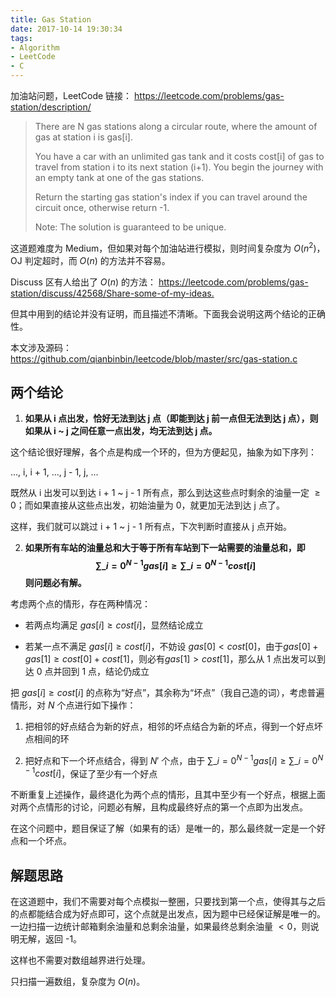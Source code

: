 ```yaml
---
title: Gas Station
date: 2017-10-14 19:30:34
tags:
- Algorithm
- LeetCode
- C
---
```


加油站问题，LeetCode 链接：
<https://leetcode.com/problems/gas-station/description/>

> There are N gas stations along a circular route, where the amount of gas at station i is gas[i].
>
> You have a car with an unlimited gas tank and it costs cost[i] of gas to travel from station i to its next station (i+1). You begin the journey with an empty tank at one of the gas stations.
>
> Return the starting gas station's index if you can travel around the circuit once, otherwise return -1.
>
> Note:
> The solution is guaranteed to be unique.

这道题难度为 Medium，但如果对每个加油站进行模拟，则时间复杂度为 $O(n^2)$，OJ 判定超时，而 $O(n)$ 的方法并不容易。

Discuss 区有人给出了 $O(n)$ 的方法：
<https://leetcode.com/problems/gas-station/discuss/42568/Share-some-of-my-ideas.>

但其中用到的结论并没有证明，而且描述不清晰。下面我会说明这两个结论的正确性。

本文涉及源码：
<https://github.com/qianbinbin/leetcode/blob/master/src/gas-station.c>

<!-- more -->

## 两个结论

1. **如果从 i 点出发，恰好无法到达 j 点（即能到达 j 前一点但无法到达 j 点），则如果从 i ~ j 之间任意一点出发，均无法到达 j 点。**

  这个结论很好理解，各个点是构成一个环的，但为方便起见，抽象为如下序列：

  ..., i, i + 1, ..., j - 1, j, ...

  既然从 i 出发可以到达 i + 1 ~ j - 1 所有点，那么到达这些点时剩余的油量一定 $\ge0$；而如果直接从这些点出发，初始油量为 0，就更加无法到达 j 点了。

  这样，我们就可以跳过 i + 1 ~ j - 1 所有点，下次判断时直接从 j 点开始。

2. **如果所有车站的油量总和大于等于所有车站到下一站需要的油量总和，即 $$\sum\_{i=0}^{N-1} gas[i] \ge \sum\_{i=0}^{N-1} cost[i]$$ 则问题必有解。**

  考虑两个点的情形，存在两种情况：

  - 若两点均满足 $gas[i] \ge cost[i]$，显然结论成立

  - 若某一点不满足 $gas[i] \ge cost[i]$，不妨设 $gas[0] < cost[0]$，由于$gas[0] + gas[1] \ge cost[0] + cost[1]$，则必有$gas[1] > cost[1]$，那么从 1 点出发可以到达 0 点并回到 1 点，结论仍成立

  <!--

  - 当有 3 个点时，

    - 若 3 个点均满足 $gas[i] \ge cost[i]$，显然结论成立

    - 若有且仅有一点不满足 $gas[i] \ge cost[i]$，不妨设 $gas[0] < cost[0]$，$gas[1] \ge cost[1]$，$gas[2] \ge cost[2]$，且不能同时取“=”，则从 1 点出发到达 2 点，可以再通过 0 点回到 1 点

      这种情况可以把 1、2 点结合为一个点，就退化为两个点的情形。

    - 若有且仅有两点不满足 $gas[i] \ge cost[i]$，不妨设 $gas[0] < cost[0]$，$gas[1] < cost[1]$，$gas[2] > cost[2]$，由于 $\sum\_{i=0}^{N-1} gas[i] \ge \sum\_{i=0}^{N-1} cost[i]$，此时必有 $gas[2] + gas[0] > cost[2] + cost[0]$，这说明从 2 点出发到达 0 点，可以再通过 1 点回到 2 点

      这种情况可以把 2、0 点结合为一个点，同样退化为两个点的情形。

  事实上，如果 $gas[i] + gas[i + 1] \ge cost[i] + cost[i + 1]$，那么 i、i + 1 两点就可以结合为一点。

  -->

  把 $gas[i] \ge cost[i]$ 的点称为“好点”，其余称为“坏点”（我自己造的词），考虑普遍情形，对 $N$ 个点进行如下操作：

  1. 把相邻的好点结合为新的好点，相邻的坏点结合为新的坏点，得到一个好点坏点相间的环

  2. 把好点和下一个坏点结合，得到 $N'$ 个点，由于 $\sum\_{i=0}^{N-1} gas[i] \ge \sum\_{i=0}^{N-1} cost[i]$，保证了至少有一个好点

  不断重复上述操作，最终退化为两个点的情形，且其中至少有一个好点，根据上面对两个点情形的讨论，问题必有解，且构成最终好点的第一个点即为出发点。

  在这个问题中，题目保证了解（如果有的话）是唯一的，那么最终就一定是一个好点和一个坏点。

## 解题思路

在这道题中，我们不需要对每个点模拟一整圈，只要找到第一个点，使得其与之后的点都能结合成为好点即可，这个点就是出发点，因为题中已经保证解是唯一的。一边扫描一边统计邮箱剩余油量和总剩余油量，如果最终总剩余油量 $< 0$，则说明无解，返回 -1。

这样也不需要对数组越界进行处理。

只扫描一遍数组，复杂度为 $O(n)$。
